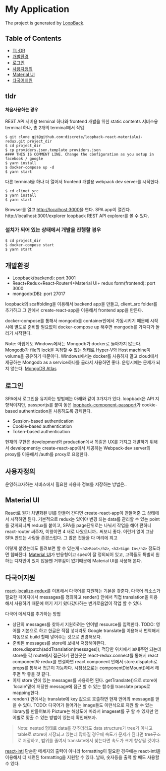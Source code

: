# My Application

The project is generated by [LoopBack](http://loopback.io).

## Table of Contents

- [TL;DR](#tldr)
- [개발환경](#개발환경)
- [로그인](#로그인)
- [사용자정의](#사용자정의)
- [Material UI](#Material-UI)
- [다국어지원](#i18n)

## tldr

#### 처음사용하는 경우

REST API 서버용 terminal 하나와 frontend 개발을 위한 static contents 서비스용 terminal 하나, 총 2개의 terminal에서 작업

```
$ git clone git@github.com:discrete/loopback-react-materialui-redux.git project_dir
$ cd project_dir
$ cp providers.json.template providers.json
#### THIS IS COMMENT LINE. Change the configuration as you setup in facebook / google
$ yarn install
$ docker-compose up -d
$ yarn start
```
다른 terminal을 하나 더 열어서 frontend 개발용 webpack dev server를 시작한다.
```
$ cd clinet_src
$ yarn install
$ yarn start
```

Browser를 열고 [http://localhost:3000](http://localhost:3000)을 연다. SPA app이 열린다.
http://localhost:3001/explorer loopback REST API explorer를 볼 수 있다.

### 설치가 되어 있는 상태에서 개발을 진행할 경우
```
$ cd project_dir
$ docker-compose start
$ yarn start
```

## 개발환경

* Loopback(backend): port 3001
* React+Redux+React-Router4+Material UI+ redux form(frontend): port 3000
* mongodb(DB): port 27017

loopback의 scaffolding을 이용해서 backend app을 만들고, client_src folder를 추가하고 그 안에서 create-react-app을 이용해서 frontend app을 만든다.

docker-compose를 통해서 mongodb를 container안에서 가동시키기 때문에 시작시에 별도로 준비할 필요없이 docker-compose up 해주면 mongodb를 가져다가 돌리기 시작한다.

Note: 아쉽게도 Windows에서는 Mongodb가 docker로 돌아가지 않는다. Mongodb가 file의 lock을 독점할 수 없는 형태로 Hyper-V와 Host machine이 volume을 공유하기 때문이다. Windows에서는 docker를 사용하지 말고 cloud에서 제공하는 Mongodb as a service하나를 골라서 사용하면 좋다. 운영시에는 문제가 되지 않는다. [MongoDB Atlas](#https://cloud.mongodb.com)


## 로그인

SPA에서 로그인을 유지하는 방법에는 아래와 같이 3가지가 있다.
loopback은 API 지향적이지만, passportjs를 붙여 놓은 [loopback-component-passport](https://loopback.io/doc/en/lb3/Third-party-login-using-Passport.html)가 cookie-based authentication을 사용하도록 강제한다.

* Session-based authentication
* Cookie-based authentication
* Token-based authentication

현재의 구현은 development와 production에서 똑같은 UX를 가지고 개발하기 위해서 development는 create-react-app에서 제공하는 Webpack-dev server의 proxy를 이용해서 /auth를 proxy로 요청한다.

## 사용자정의

운영하고자하는 서비스에서 필요한 사용자 정보를 저장하는 방법은..

## Material UI

React로 뭔가 차별화된 UI를 만들어 간다면 create-react-app이 만들어준 그 상태에서 시작하면 된다. 기본적으로 redux는 있어야 변경 되는 data를 관리할 수 있는 point를 갖게되니까 redux를 붙이고, SPA를 page단위로는 나눠서 작업을 해야 편하니 react-router 써주자, 이왕이면 4 새로 나왔으니까.. 써보니 좋다. 이런거 없이 그냥 SPA 만드는 사람들 존경스럽다. 그 많은 것들을 다 머리에 꾀고

이렇게 붙였는데도 돌려보면 할 수 있는게 `<h2>Root</h2>`, `<h2>Sign In</h2>` 정도라면 힘빠진다. [Material UI](https://material.io/)가 반응형이고 spec이 잘 정의되어 있고, 고객들도 특별히 원하는 디자인이 있지 않을땐 거부감이 없기때문에 Material UI를 사용해 본다.

## 다국어지원

[react-localize-redux](https://github.com/ryandrewjohnson/react-localize-redux)를 이용해서 다국어를 지원하는 기본을 갖춘다. 다국어 리소스가 필요한 페이지에서 messages를 정의하고 render() 안에서 직접 translation을 이용해서 사용하기 때문에 여기 저기 왔다갔다하는 번거로움없이 작업 할 수 있다.

다국어 메세지를 추가하는 방법
- 상단의 messages를 찾아서 지원하려는 언어별 resource를 입력한다. TODO: 영어를 기본으로 하고 한글은 직접 넣더라도 Google translate를 이용해서 번역해서 자동으로 build 할때 넣어주는 것으로 변경해보자.
- 준비된 messages를 store에 보내서 저장해야한다. store.dispatch(addTranslation(messages)); 적당한 위치에서 보내주면 되는데 store를 각 route에서 접근하기 편한곳은 react-redux.connect를 통해서 react component와 redux를 연결하면 react component 안에서 store.dispatch로 props를 통해서 접근이 가능하다. 시점상으로는 componentDidMount()에서 해주면 딱 좋을 것 같다.
- 이제 store 안에 있는 messages를 사용하면 된다. getTranslate()으로 store에 'locale'밑에 저장한 message에 접근 할 수 있는 함수를 translate props로 mapping한다.
- render() 안에서는 translate에 key 값으로 호출하면 현재 언어의 message를 얻을 수 있다. TODO: 다국어가 들어가는 image들도 이런식으로 지원 할 수 있는 library를 만들어보자 Picture는 해상도에 따라서 imageset를 구 할 수 있지만 언어별로 맞출 수 있는 방법이 있는지 확인해보자.

> Note: nested 형태로 data를 갖추더라도 data structure가 tree가 아니고 table로 store에 저장되고 있는데 많아질 경우에 속도가 문제가 된다면 tree구조로 저장하고, 범위를 줄여서 translate에서 찾는다면 속도가 크게 향상될 것이다.

[react-intl](https://github.com/yahoo/react-intl) 단순한 메세지의 출력이 아니라 formatting이 필요한 경우에는 react-intl을 이용해서 더 세련된 formatting을 지원할 수 있다. 날짜, 숫자등을 출력 할 때도 사용할 수 있다.

